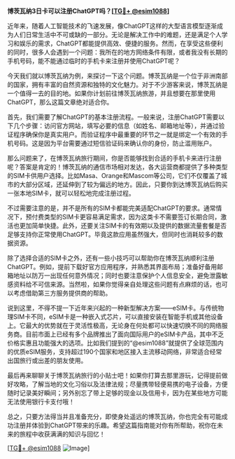 **博茨瓦纳3日卡可以注册ChatGPT吗？[[TG💪+ @esim1088](https://t.me/s/esim1088)]**

近年来，随着人工智能技术的飞速发展，像ChatGPT这样的大型语言模型逐渐成为人们日常生活中不可或缺的一部分。无论是解决工作中的难题，还是满足个人学习和娱乐的需求，ChatGPT都能提供高效、便捷的服务。然而，在享受这些便利的同时，很多人会遇到一个问题：我所在的地方网络条件有限，或者我没有长期的手机号码，能不能通过临时的手机卡来注册并使用ChatGPT呢？

今天我们就以博茨瓦纳为例，来探讨一下这个问题。博茨瓦纳是一个位于非洲南部的国家，拥有丰富的自然资源和独特的文化魅力。对于不少游客来说，博茨瓦纳是一个值得一去的目的地。如果你计划前往博茨瓦纳旅游，并且想要在那里使用ChatGPT，那么这篇文章绝对适合你。

首先，我们需要了解ChatGPT的基本注册流程。一般来说，注册ChatGPT需要以下几个步骤：访问官方网站，填写必要的信息（如姓名、邮箱地址等），并通过验证程序确保你是真实用户。而验证程序中最重要的环节之一就是绑定一个有效的手机号码。这是因为平台需要通过短信验证码来确认你的身份，防止滥用账户。

那么问题来了，在博茨瓦纳旅行期间，你是否能够找到合适的手机卡来进行注册呢？答案是肯定的！博茨瓦纳的通信市场相对发达，各大运营商都提供了多种类型的SIM卡供用户选择。比如Masa、Orange和Mascom等公司，它们不仅覆盖了城市的大部分区域，还延伸到了较为偏远的地方。因此，只要你到达博茨瓦纳后购买一张本地SIM卡，就可以轻松地完成注册过程。

不过需要注意的是，并不是所有的SIM卡都能完美适配ChatGPT的要求。通常情况下，预付费类型的SIM卡更容易满足需求，因为这类卡不需要签订长期合同，激活也更加简单快捷。此外，还要关注SIM卡的有效期以及提供的数据流量套餐是否足够支持你正常使用ChatGPT。毕竟这款应用虽然强大，但同时也消耗较多的数据资源。

除了选择合适的SIM卡之外，还有一些小技巧可以帮助你在博茨瓦纳顺利注册ChatGPT。例如，提前下载好官方应用程序，并熟悉其界面布局；准备好备用邮箱地址以防万一出现任何意外情况；同时也要注意保护个人信息安全，避免泄露敏感资料给不可信来源。当然啦，如果你觉得亲自处理这些问题有点麻烦的话，也可以考虑借助第三方服务提供商的帮助。

说到这里，不得不提一下近年来兴起的一种新型解决方案——eSIM卡。与传统物理SIM卡不同，eSIM卡是一种嵌入式芯片，可以直接安装在智能手机或其他设备上。它最大的优势就在于灵活性极高，无论身在何处都可以快速切换不同的网络服务商。目前市面上已经有多个品牌推出了面向国际用户的eSIM卡产品，其中不乏价格实惠且功能强大的选项。比如我们提到的“@esim1088”就提供了全球范围内的优质eSIM服务，支持超过190个国家和地区接入主流移动网络，非常适合经常出国旅行或出差的朋友使用。

最后再来聊聊关于博茨瓦纳旅行的小贴士吧！如果你打算去那里游玩，记得提前做好攻略，了解当地的文化习俗以及法律法规；尽量携带轻便易携的电子设备，方便随时记录美好瞬间；另外别忘了带上足够的现金以及信用卡，因为在某些地方可能无法使用银行卡支付哦！

总之，只要方法得当并且准备充分，即使身处遥远的博茨瓦纳，你也完全有可能成功注册并体验到ChatGPT带来的乐趣。希望这篇指南能对你有所帮助，祝你在未来的旅程中收获满满的知识与回忆！

[[TG💪+ @esim1088](https://t.me/s/esim1088) ![Image](https://i.postimg.cc/4NQfJmqS/Snipaste-2025-05-13-00-14-12.png)]